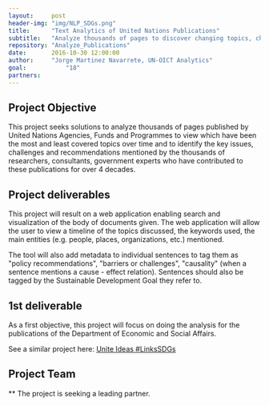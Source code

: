```yaml
---
layout:     post
header-img: "img/NLP_SDGs.png"
title:      "Text Analytics of United Nations Publications"
subtitle:   "Analyze thousands of pages to discover changing topics, challenges, and policy recommendations in more than four decades of United Nations research."
repository: "Analyze_Publications"
date:       2016-10-30 12:00:00
author:     "Jorge Martinez Navarrete, UN-OICT Analytics"
goal:		    "18"
partners:   
---
```

Project Objective
--------------

This project seeks solutions to analyze thousands of pages published by United Nations Agencies, Funds and Programmes to view which have been the most and least covered topics over time and to identify the key issues, challenges and recommendations mentioned by the thousands of researchers, consultants, government experts who have contributed to these publications for over 4 decades.

Project deliverables
------------

This project will result on a web application enabling search and visualization of the body of documents given. The web application will allow the user to view a timeline of the topics discussed, the keywords used, the main entities (e.g. people, places, organizations, etc.) mentioned.

The tool will also add metadata to individual sentences to tag them as "policy recommendations", "barriers or challenges", "causality" (when a sentence mentions a cause - effect relation). Sentences should also be tagged by the Sustainable Development Goal they refer to.

1st deliverable
---------------
As a first objective, this project will focus on doing the analysis for the publications of the Department of Economic and Social Affairs.

See a similar project here:
[Unite Ideas #LinksSDGs](https://unite.un.org/ideas/content/linkssdgs-natural-language-processing-and-data-visualization-challenge)


Project Team
------------


** The project is seeking a leading partner.
